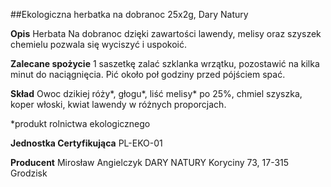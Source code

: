 ##Ekologiczna herbatka na dobranoc 25x2g, Dary Natury

**Opis** Herbata Na dobranoc dzięki zawartości lawendy, melisy oraz szyszek chemielu pozwala się wyciszyć i uspokoić.

**Zalecane spożycie** 1 saszetkę zalać szklanka wrzątku, pozostawić na kilka minut do naciągnięcia. Pić około poł godziny przed pójściem spać.

**Skład** Owoc dzikiej róży\*, głogu\*, liść melisy\* po 25%, chmiel szyszka, koper włoski, kwiat lawendy w różnych proporcjach.  

\*produkt rolnictwa ekologicznego

**Jednostka Certyfikująca** PL-EKO-01

**Producent** Mirosław Angielczyk DARY NATURY
Koryciny 73, 17-315 Grodzisk
